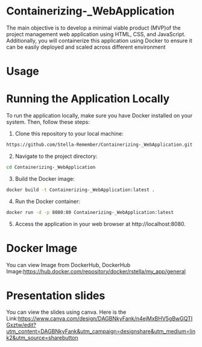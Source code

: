 # Containerizing-_WebApplication
The main objective is to develop a minimal viable product (MVP)of the project management web application using HTML, CSS, and JavaScript. Additionally, you will containerize this application using Docker to ensure it can be easily deployed and scaled across different environment 

# Usage
# Running the Application Locally

To run the application locally, make sure you have Docker installed on your system. Then, follow these steps:

1. Clone this repository to your local machine:
```bash
https://github.com/Stella-Remember/Containerizing-_WebApplication.git
```
2. Navigate to the project directory:
```bash
cd Containerizing-_WebApplication
```
3. Build the Docker image:
```bash
docker build -t Containerizing-_WebApplication:latest .
```
4. Run the Docker container:
```bash
docker run -d -p 8080:80 Containerizing-_WebApplication:latest
```
5. Access the application in your web browser at http://localhost:8080.

# Docker Image

You can view Image from DockerHub, DockerHub Image:https://hub.docker.com/repository/docker/rstella/my_app/general

# Presentation slides

You can view the slides using canva. Here is the Link:https://www.canva.com/design/DAGBNkyFank/n4ejMxBHV5gBwGQTIGxztw/edit?utm_content=DAGBNkyFank&utm_campaign=designshare&utm_medium=link2&utm_source=sharebutton
